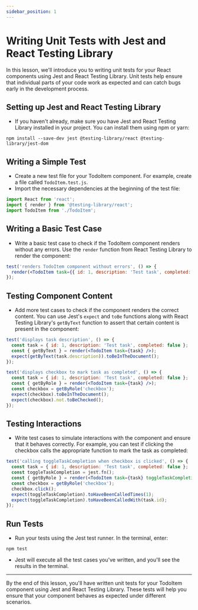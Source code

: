 ```yaml
---
sidebar_position: 1
---
```


# Writing Unit Tests with Jest and React Testing Library

In this lesson, we'll introduce you to writing unit tests for your React components using Jest and React Testing Library. Unit tests help ensure that individual parts of your code work as expected and can catch bugs early in the development process.

## Setting up Jest and React Testing Library
   - If you haven't already, make sure you have Jest and React Testing Library installed in your project. You can install them using npm or yarn:
   ```
   npm install --save-dev jest @testing-library/react @testing-library/jest-dom
   ```

## Writing a Simple Test
   - Create a new test file for your TodoItem component. For example, create a file called `TodoItem.test.js`.
   - Import the necessary dependencies at the beginning of the test file:
   ```jsx
   import React from 'react';
   import { render } from '@testing-library/react';
   import TodoItem from './TodoItem';
   ```

## Writing a Basic Test Case
   - Write a basic test case to check if the TodoItem component renders without any errors. Use the `render` function from React Testing Library to render the component:
   ```jsx
   test('renders TodoItem component without errors', () => {
     render(<TodoItem task={{ id: 1, description: 'Test task', completed: false }} />);
   });
   ```

## Testing Component Content
   - Add more test cases to check if the component renders the correct content. You can use Jest's `expect` and `toBe` functions along with React Testing Library's `getByText` function to assert that certain content is present in the component:
   ```jsx
   test('displays task description', () => {
     const task = { id: 1, description: 'Test task', completed: false };
     const { getByText } = render(<TodoItem task={task} />);
     expect(getByText(task.description)).toBeInTheDocument();
   });

   test('displays checkbox to mark task as completed', () => {
     const task = { id: 1, description: 'Test task', completed: false };
     const { getByRole } = render(<TodoItem task={task} />);
     const checkbox = getByRole('checkbox');
     expect(checkbox).toBeInTheDocument();
     expect(checkbox).not.toBeChecked();
   });
   ```

## Testing Interactions
   - Write test cases to simulate interactions with the component and ensure that it behaves correctly. For example, you can test if clicking the checkbox calls the appropriate function to mark the task as completed:
   ```jsx
   test('calling toggleTaskCompletion when checkbox is clicked', () => {
     const task = { id: 1, description: 'Test task', completed: false };
     const toggleTaskCompletion = jest.fn();
     const { getByRole } = render(<TodoItem task={task} toggleTaskCompletion={toggleTaskCompletion} />);
     const checkbox = getByRole('checkbox');
     checkbox.click();
     expect(toggleTaskCompletion).toHaveBeenCalledTimes(1);
     expect(toggleTaskCompletion).toHaveBeenCalledWith(task.id);
   });
   ```

## Run Tests
   - Run your tests using the Jest test runner. In the terminal, enter:
   ```
   npm test
   ```
   - Jest will execute all the test cases you've written, and you'll see the results in the terminal.

--- 

By the end of this lesson, you'll have written unit tests for your TodoItem component using Jest and React Testing Library. These tests will help you ensure that your component behaves as expected under different scenarios.
